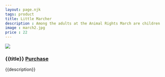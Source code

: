 ```yaml
---
layout: page.njk
tags: product
title: Little Marcher
description : Among the adults at the Animal Rights March are children standing strong and demonstrating their beliefs.
image : march2.jpg
price : 22
---
```


<div class="column">
  <img class="product-image" src="/assets/images/{{ image }}"/>
  <h3>{{title}} <a class="purchase" href="#">Purchase</a></h3>
  <p>{{description}}</p>
  
</div>